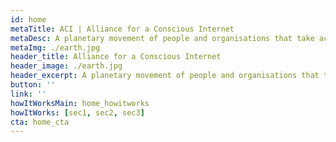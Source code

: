 ```yaml
---
id: home
metaTitle: ACI | Alliance for a Conscious Internet
metaDesc: A planetary movement of people and organisations that take action now to shape a conscious digital world that empowers everyone equally, across borders.
metaImg: ./earth.jpg
header_title: Alliance for a Conscious Internet 
header_image: ./earth.jpg
header_excerpt: A planetary movement of people and organisations that take action now to shape a conscious digital world that empowers everyone equally, across borders.
button: ''
link: ''
howItWorksMain: home_howitworks
howItWorks: [sec1, sec2, sec3]
cta: home_cta
---
```

